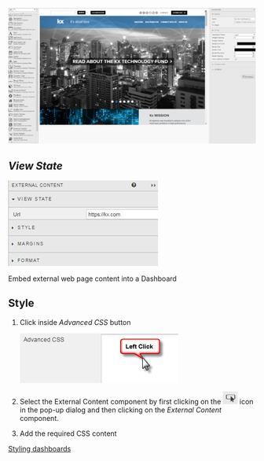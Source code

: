 ![Screenshot](img/externalcontent.jpg)

## _View State_

![Screenshot](img/externalcontentmenu.jpg)

Embed external web page content into a Dashboard


## Style

1. Click inside _Advanced CSS_ button

    ![Screenshot](img/leftclickcss.jpg)

2. Select the External Content component by first clicking on the ![Screenshot](img/cssselecticon.jpg) icon in the pop-up dialog and then clicking on the _External Content_ component. 

3. Add the required CSS content


<i class="fa fa-hand-o-right"></i> [Styling dashboards](style)